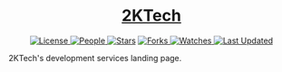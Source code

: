 <div align = "center">

<h1><a href="https://2kabhishek.github.io/2KTech">2KTech</a></h1>

<a href="https://github.com/2KAbhishek/2KTech/blob/main/LICENSE">
<img alt="License" src="https://img.shields.io/github/license/2kabhishek/2KTech?style=flat&color=eee&label="> </a>

<a href="https://github.com/2KAbhishek/2KTech/graphs/contributors">
<img alt="People" src="https://img.shields.io/github/contributors/2kabhishek/2KTech?style=flat&color=ffaaf2&label=People"> </a>

<a href="https://github.com/2KAbhishek/2KTech/stargazers">
<img alt="Stars" src="https://img.shields.io/github/stars/2kabhishek/2KTech?style=flat&color=98c379&label=Stars"></a>

<a href="https://github.com/2KAbhishek/2KTech/network/members">
<img alt="Forks" src="https://img.shields.io/github/forks/2kabhishek/2KTech?style=flat&color=66a8e0&label=Forks"> </a>

<a href="https://github.com/2KAbhishek/2KTech/watchers">
<img alt="Watches" src="https://img.shields.io/github/watchers/2kabhishek/2KTech?style=flat&color=f5d08b&label=Watches"> </a>

<a href="https://github.com/2KAbhishek/2KTech/pulse">
<img alt="Last Updated" src="https://img.shields.io/github/last-commit/2kabhishek/2KTech?style=flat&color=e06c75&label="> </a>

</div>

2KTech's development services landing page.
